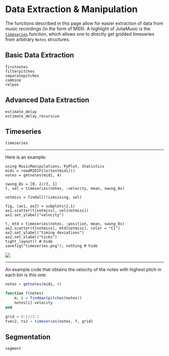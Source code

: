 # Data Extraction & Manipulation
The functions described in this page allow for easier extraction of data from music recordings (in the form of MIDI).
A highlight of JuliaMusic is the [`timeseries`](@ref) function, which allows one to directly get gridded timeseries from arbitrary `Notes` structures.

## Basic Data Extraction


```@docs
firstnotes
filterpitches
separatepitches
combine
relpos
```

## Advanced Data Extraction
```@docs
estimate_delay
estimate_delay_recursive
```

## Timeseries

```@docs
timeseries
```

---

Here is an example:
```@example
using MusicManipulations, PyPlot, Statistics
midi = readMIDIFile(testmidi())
notes = getnotes(midi, 4)

swung_8s = [0, 2//3, 1]
t, vel = timeseries(notes, :velocity, mean, swung_8s)

notmiss = findall(!ismissing, vel)

fig, (ax1, ax2) = subplots(2,1)
ax1.scatter(t[notmiss], vel[notmiss])
ax1.set_ylabel("velocity")

t, mtd = timeseries(notes, :position, mean, swung_8s)
ax2.scatter(t[notmiss], mtd[notmiss], color = "C1")
ax2.set_ylabel("timing deviations")
ax2.set_xlabel("ticks")
tight_layout() # hide
savefig("timeseries.png"); nothing # hide
```
![](timeseries.png)

---

An example code that obtains the velocity of the notes with highest pitch in each bin is this one:
```julia
notes = getnotes(midi, 4)

function f(notes)
    m, i = findmax(pitches(notes))
    notes[i].velocity
end

grid = 0:1//3:1
tvec2, ts2 = timeseries(notes, f, grid)
```

## Segmentation
```@docs
segment
```
